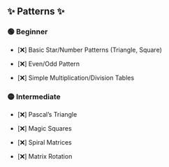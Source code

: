 ## ✨ Patterns ✨

### 🟢 Beginner

* [❌] Basic Star/Number Patterns (Triangle, Square)
    
* [❌] Even/Odd Pattern
    
* [❌] Simple Multiplication/Division Tables
    

### 🟡 Intermediate

* [❌] Pascal’s Triangle
    
* [❌] Magic Squares
    
* [❌] Spiral Matrices
    
* [❌] Matrix Rotation
    